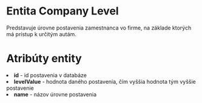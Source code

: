 # Entita Company Level #

Predstavuje úrovne postavenia zamestnanca vo firme, na základe ktorých má prístup k určitým autám.


# Atribúty entity #

<li><b>id</b> - id postavenia v databáze</li>
<li><b>levelValue</b> - hodnota daného postavenia, čím vyššia hodnota tým vyššie postavenie</li>
<li><b>name</b> - názov úrovne postavenia</li>